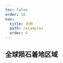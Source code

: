 ```yaml
---
toc: false
order: 18
nav:
  title: 示例
  path: /examples
  order: 4
---
```


## 全球陨石着地区域

<code src= './meteoriteLanding/index.tsx' compact="true" defaultShowCode></code>
